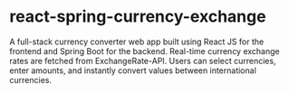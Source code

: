 # react-spring-currency-exchange
A full-stack currency converter web app built using React JS for the frontend and Spring Boot for the backend. Real-time currency exchange rates are fetched from ExchangeRate-API. Users can select currencies, enter amounts, and instantly convert values between international currencies.
 
 
 
 
 
  
   
 
 
  
 
 
 
